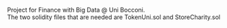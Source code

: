 Project for Finance with Big Data @ Uni Bocconi.  
The two solidity files that are needed are TokenUni.sol and StoreCharity.sol
